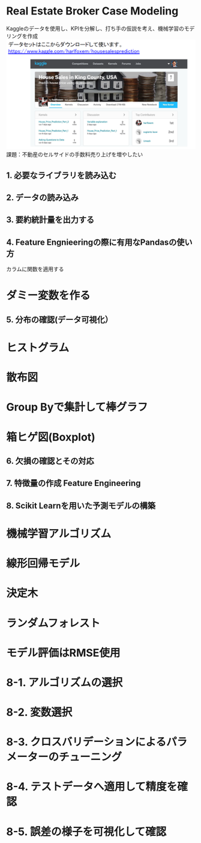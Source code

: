 # Real Estate Broker Case Modeling

Kaggleのデータを使用し、KPIを分解し、打ち手の仮説を考え、機械学習のモデリングを作成
<img src="images/house_sales.png">
課題：不動産のセルサイドの手数料売り上げを増やしたい

## 1. 必要なライブラリを読み込む
## 2. データの読み込み
## 3. 要約統計量を出力する
## 4. Feature Engnieeringの際に有用なPandasの使い方
カラムに関数を適用する
#     ダミー変数を作る
## 5. 分布の確認(データ可視化）
#     ヒストグラム
#     散布図
#     Group Byで集計して棒グラフ
#     箱ヒゲ図(Boxplot)
## 6. 欠損の確認とその対応
## 7. 特徴量の作成 Feature Engineering
## 8. Scikit Learnを用いた予測モデルの構築
#     機械学習アルゴリズム
#     線形回帰モデル
#     決定木
#    ランダムフォレスト
#    モデル評価はRMSE使用
#    8-1. アルゴリズムの選択
#    8-2. 変数選択
#    8-3. クロスバリデーションによるパラメーターのチューニング
#    8-4. テストデータへ適用して精度を確認
#    8-5. 誤差の様子を可視化して確認
